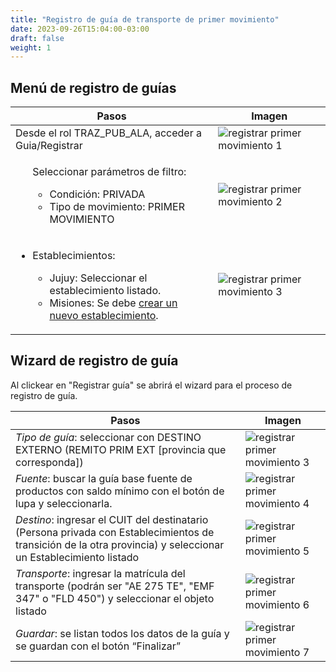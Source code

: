 ```yaml
---
title: "Registro de guía de transporte de primer movimiento"
date: 2023-09-26T15:04:00-03:00
draft: false
weight: 1
---
```


## Menú de registro de guías

| Pasos                                                                                                                                                                                                                                 | Imagen                                                                       |
| ------------------------------------------------------------------------------------------------------------------------------------------------------------------------------------------------------------------------------------- | ---------------------------------------------------------------------------- |
| Desde el rol TRAZ_PUB_ALA, acceder a Guia/Registrar                                                                                                                                                                                   | ![registrar primer movimiento 1](../images/registro-primer-movimiento1.png)  |
| <ul>Seleccionar parámetros de filtro: <ul><li>Condición: PRIVADA</li><li>Tipo de movimiento: PRIMER MOVIMIENTO</li></ul>                                                                                                              | ![registrar primer movimiento 2](../images/registro-primer-movimiento2.png)  |
| <ul><li>Establecimientos: </li><ul><li>Jujuy: Seleccionar el establecimiento listado.</li><li>Misiones: Se debe [crear un nuevo establecimiento](/funcionalidades/funcionalidades/primer-movimiento/crear-establecimiento).</li></ul> | ![registrar primer movimiento 3](../images/registro-primer-movimiento2b.png) |

## Wizard de registro de guía

Al clickear en "Registrar guía" se abrirá el wizard para el proceso de registro de guía.

| Pasos                                                                                                                                                           | Imagen                                                                      |
| --------------------------------------------------------------------------------------------------------------------------------------------------------------- | --------------------------------------------------------------------------- |
| _Tipo de guía_: seleccionar con DESTINO EXTERNO (REMITO PRIM EXT [provincia que corresponda])                                                                   | ![registrar primer movimiento 3](../images/registro-primer-movimiento3.png) |
| _Fuente_: buscar la guía base fuente de productos con saldo mínimo con el botón de lupa y seleccionarla.                                                        | ![registrar primer movimiento 4](../images/registro-primer-movimiento4.png) |
| _Destino_: ingresar el CUIT del destinatario (Persona privada con Establecimientos de transición de la otra provincia) y seleccionar un Establecimiento listado | ![registrar primer movimiento 5](../images/registro-primer-movimiento5.png) |
| _Transporte_: ingresar la matrícula del transporte (podrán ser "AE 275 TE", "EMF 347" o "FLD 450") y seleccionar el objeto listado                              | ![registrar primer movimiento 6](../images/registro-primer-movimiento6.png) |
| _Guardar_: se listan todos los datos de la guía y se guardan con el botón “Finalizar”                                                                           | ![registrar primer movimiento 7](../images/registro-primer-movimiento7.png) |
